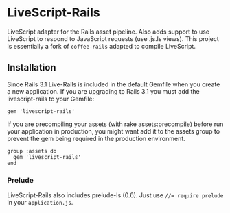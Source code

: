 # LiveScript-Rails

LiveScript adapter for the Rails asset pipeline. Also adds support to use LiveScript to respond to JavaScript requests (use .js.ls views).
This project is essentially a fork of `coffee-rails` adapted to compile LiveScript.

## Installation

Since Rails 3.1 Live-Rails is included in the default Gemfile when you create a new application. If you are upgrading to Rails 3.1 you must add the livescript-rails to your Gemfile:

    gem 'livescript-rails'

If you are precompiling your assets (with rake assets:precompile) before run your application in production, you might want add it to the assets group to prevent the gem being required in the production environment.

    group :assets do
      gem 'livescript-rails'
    end

### Prelude
LiveScript-Rails also includes prelude-ls (0.6).
Just use `//= require prelude` in your `application.js`.